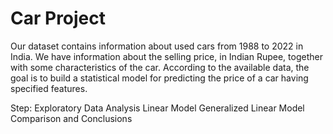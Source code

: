 # Car Project

Our dataset contains information about used cars from 1988 to 2022 in India. We have information about the selling price, in Indian Rupee, together with some characteristics of the car. 
According to the available data, the goal is to build a statistical model for predicting the price of a car having specified features.

Step:
  Exploratory Data Analysis
  Linear Model
  Generalized Linear Model
  Comparison and Conclusions

